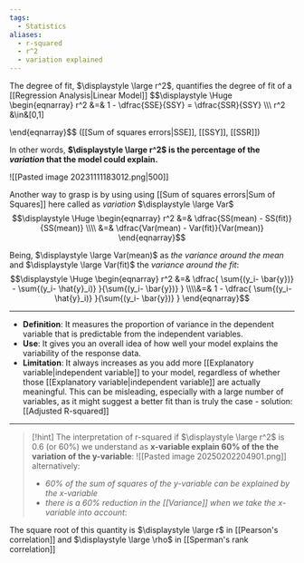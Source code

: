 ```yaml
---
tags:
  - Statistics
aliases:
  - r-squared
  - r^2
  - variation explained
---
```

The degree of fit, $\displaystyle \large r^2$, quantifies the degree of fit of a [[Regression Analysis|Linear Model]]
$$\displaystyle \Huge \begin{eqnarray} 
r^2 &=& 1 - \dfrac{SSE}{SSY} = \dfrac{SSR}{SSY} 
\\\\\ r^2 &\in&[0,1]

\end{eqnarray}$$
([[Sum of squares errors|SSE]], [[SSY]], [[SSR]])

In other words, **$\displaystyle \large r^2$ is the percentage of the *variation* that the model could explain.**

![[Pasted image 20231111183012.png|500]]

Another way to grasp is by using using [[Sum of squares errors|Sum of Squares]] here called as *variation* $\displaystyle \large Var$
$$\displaystyle \Huge \begin{eqnarray} 
r^2 
&=& \dfrac{SS(mean) - SS(fit)}{SS(mean)}
\\\\
&=& \dfrac{Var(mean) - Var(fit)}{Var(mean)}
\end{eqnarray}$$

Being, $\displaystyle \large Var(mean)$ as *the variance around the mean* and $\displaystyle \large Var(fit)$ the *variance around the fit*:
$$\displaystyle \Huge \begin{eqnarray} 
r^2 &=& 
\dfrac{ \sum{(y_i- \bar{y})} - \sum{(y_i- \hat{y}_i)} }{\sum{(y_i- \bar{y})} }
\\\\&=&
1 - \dfrac{ \sum{(y_i- \hat{y}_i)} }{\sum{(y_i- \bar{y})} }
\end{eqnarray}$$

---

- **Definition**: It measures the proportion of variance in the dependent variable that is predictable from the independent variables.
- **Use**: It gives you an overall idea of how well your model explains the variability of the response data.
- **Limitation**: It always increases as you add more [[Explanatory variable|independent variable]] to your model, regardless of whether those [[Explanatory variable|independent variable]] are actually meaningful. This can be misleading, especially with a large number of variables, as it might suggest a better fit than is truly the case - solution: [[Adjusted R-squared]]
---


>[!hint] The interpretation of r-squared
> if $\displaystyle \large r^2$ is 0.6 (or 60%) we understand as **x-variable explain 60% of the the variation of the y-variable**:
> ![[Pasted image 20250202204901.png]]
> alternatively:
> - *60% of the sum of squares of the y-variable can be explained by the x-variable*
> - *there is a 60% reduction in the [[Variance]] when we take the x-variable into account*:

The square root of this quantity is $\displaystyle \large r$ in [[Pearson's correlation]] and $\displaystyle \large \rho$ in [[Sperman's rank correlation]]